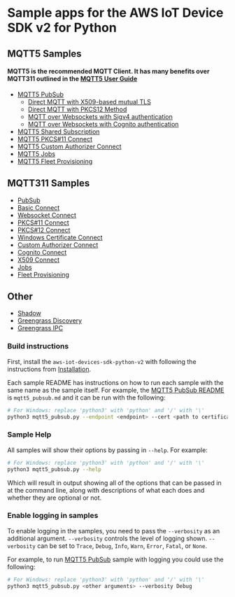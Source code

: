 # Sample apps for the AWS IoT Device SDK v2 for Python
## MQTT5 Samples
#### MQTT5 is the recommended MQTT Client. It has many benefits over MQTT311 outlined in the [MQTT5 User Guide](../documents/MQTT5_Userguide.md)
* [MQTT5 PubSub](./mqtt5_pubsub.md)
    + [Direct MQTT with X509-based mutual TLS](./mqtt5_pubsub.md#direct-mqtt-with-x509-based-mutual-tls)
    + [Direct MQTT with PKCS12 Method](./mqtt5_pubsub.md#direct-mqtt-with-pkcs12-method)
    + [MQTT over Websockets with Sigv4 authentication](./mqtt5_pubsub.md#mqtt-over-websockets-with-sigv4-authentication)
    + [MQTT over Websockets with Cognito authentication](./mqtt5_pubsub.md#mqtt-over-websockets-with-cognito-authentication)
* [MQTT5 Shared Subscription](./mqtt5_shared_subscription.md)
* [MQTT5 PKCS#11 Connect](./mqtt5_pkcs11_connect.md)
* [MQTT5 Custom Authorizer Connect](./mqtt5_custom_authorizer_connect.md)
* [MQTT5 Jobs](./jobs_mqtt5.md)
* [MQTT5 Fleet Provisioning](./fleetprovisioning_mqtt5.md)
## MQTT311 Samples
* [PubSub](./pubsub.md)
* [Basic Connect](./basic_connect.md)
* [Websocket Connect](./websocket_connect.md)
* [PKCS#11 Connect](./pkcs11_connect.md)
* [PKCS#12 Connect](./pkcs12_connect.md)
* [Windows Certificate Connect](./windows_cert_connect/README.md)
* [Custom Authorizer Connect](./custom_authorizer_connect.md)
* [Cognito Connect](./cognito_connect.md)
* [X509 Connect](./x509_connect.md)
* [Jobs](./jobs.md)
* [Fleet Provisioning](./fleetprovisioning.md)
## Other
* [Shadow](./shadow.md)
* [Greengrass Discovery](./basic_discovery.md)
* [Greengrass IPC](./ipc_greengrass.md)

### Build instructions

First, install the `aws-iot-devices-sdk-python-v2` with following the instructions from [Installation](../README.md#Installation).

Each sample README has instructions on how to run each sample with the same name as the sample itself. For example, the [MQTT5 PubSub README](./mqtt5_pubsub.md) is `mqtt5_pubsub.md` and it can be run with the following:

``` sh
# For Windows: replace 'python3' with 'python' and '/' with '\'
python3 mqtt5_pubsub.py --endpoint <endpoint> --cert <path to certificate> --key <path to private key>
```

### Sample Help

All samples will show their options by passing in `--help`. For example:

``` sh
# For Windows: replace 'python3' with 'python' and '/' with '\'
python3 mqtt5_pubsub.py --help
```

Which will result in output showing all of the options that can be passed in at the command line, along with descriptions of what each does and whether they are optional or not.

### Enable logging in samples

To enable logging in the samples, you need to pass the `--verbosity` as an additional argument. `--verbosity` controls the level of logging shown. `--verbosity` can be set to `Trace`, `Debug`, `Info`, `Warn`, `Error`, `Fatal`, or `None`.

For example, to run [MQTT5 PubSub](./mqtt5_pubsub.md) sample with logging you could use the following:

``` sh
# For Windows: replace 'python3' with 'python' and '/' with '\'
python3 mqtt5_pubsub.py <other arguments> --verbosity Debug
```
